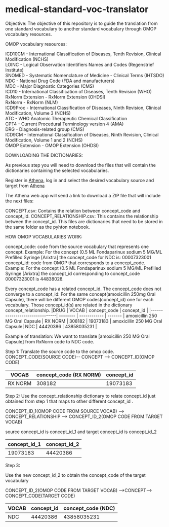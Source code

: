 # medical-standard-voc-translator

Objective: The objective of this repository is to guide the translation from one standard vocabulary to another standard vocabulary through OMOP vocabulary resources.


OMOP vocabulary resources:

ICD10CM	-	International Classification of Diseases, Tenth Revision, Clinical Modification (NCHS) <br>
LOINC	-	Logical Observation Identifiers Names and Codes (Regenstrief Institute)<br>
SNOMED	-	Systematic Nomenclature of Medicine - Clinical Terms (IHTSDO)<br>
NDC	-	National Drug Code (FDA and manufacturers)<br>
MDC	-	Major Diagnostic Categories (CMS)<br>
ICD10	-	International Classification of Diseases, Tenth Revision (WHO)<br>
RxNorm Extension	-	RxNorm Extension (OHDSI)<br>
RxNorm	-	RxNorm (NLM)<br>
ICD9Proc	-	International Classification of Diseases, Ninth Revision, Clinical Modification, Volume 3 (NCHS)<br>
ATC	-	WHO Anatomic Therapeutic Chemical Classification<br>
CPT4	-	Current Procedural Terminology version 4 (AMA)<br>
DRG	-	Diagnosis-related group (CMS)<br>
ICD9CM	-	International Classification of Diseases, Ninth Revision, Clinical Modification, Volume 1 and 2 (NCHS)<br>
OMOP Extension	-	OMOP Extension (OHDSI)<br>


DOWNLOADING THE DICTIONARIES:

As previous step you will need to download the files that will contain the dictionaries containing the selected vocabularies.

Register in [Athena](https://athena.ohdsi.org/vocabulary/list), log in and select the desired  vocabulary source and target from [Athena](https://athena.ohdsi.org/vocabulary/list)

The Athena web app will send a link to download a ZIP file that will include the next files:

CONCEPT.csv: Contains the relation between concept_code and concept_id.
CONCEPT_RELATIONSHIP.csv: This contains the relationship between the concept_id.
This files are dictionaries that need to be stored in the same folder as the pyhton notebook. 



HOW OMOP VOCABULARIES WORK:


concept_code: code from the source vocabulary that represents one concept. 
Example: For the concept  (0.5 ML Fondaparinux sodium 5 MG/ML Prefilled Syringe [Arixtra] the concept_code for NDC is: 00007323001
concept_id: code from OMOP that corresponds to a concept_code. 
Example: For the concept (0.5 ML Fondaparinux sodium 5 MG/ML Prefilled Syringe [Arixtra] the concept_id corresponding to concept_code 00007323001 is 44838028.

Every concept_code has a related concept_id. The concept_code does not converge to a concept_id: For the same concept(amoxicillin 250mg Oral Capsule), there will be different OMOP codes(concept_id) one for each vocabulary. Those  concept_id(s) are related in the dictionary concept_relationship.
|DRUG | VOCAB | concept_code  | concept_id |
 |-------------------------------| -------- | ------------ | ------- |
amoxicillin 250 MG Oral Capsule | RX NORM | 308182      | 19073183 |
 amoxicillin 250 MG Oral Capsule| NDC     | 44420386 | 43858035231 | 



Example of translation:
We want to translate [amoxicillin 250 MG Oral Capsule] from RxNorm code to NDC code.

Step 1:
Translate the source code to the omop code.
CONCEPT_CODE(SOURCE CODE)--  CONCEPT  --> CONCEPT_ID(OMOP CODE)


 
| VOCAB | concept_code (RX NORM) | concept_id |
| -------- | ------------ | ------- |
| RX NORM | 308182      | 19073183 |


Step 2:
Use the concept_relationship dictionary to relate concept_id just obtained from step 1 that maps to other different concept_id .


CONCEPT_ID_1(OMOP CODE FROM SOURCE VOCAB) --> CONCEPT_RELATIONSHIP --> CONCEPT_ID_2(OMOP CODE FROM TARGET VOCAB)

source concept_id is concept_id_1 and target concept_id is concept_id_2

| concept_id_1 | concept_id_2 |
| --------- | ---------- |
| 19073183  | 44420386 |


Step 3:

Use the new concept_id_2  to obtain the concept_code of the target vocabulary 

CONCEPT_ID_2(OMOP CODE FROM TARGET VOCAB) -->CONCEPT--> CONCEPT_CODE(TARGET CODE)

| VOCAB | concept_id| concept_code (NDC) | 
| -------- | ------------ | ------- |
| NDC     | 44420386 | 43858035231 | 


